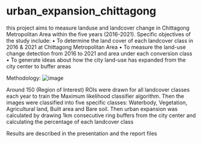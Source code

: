 # urban_expansion_chittagong

this project aims to measure landuse and landcover change in Chittagong Metropolitan Area within the five years (2016-2021). Specific objectives of the study include:
• To determine the land cover of each landcover class in 2016 & 2021 at Chittagong Metropolitan Area
• To measure the land-use change detection from 2016 to 2021 and area under each conversion class
• To generate ideas about how the city land-use has expanded from the city center to buffer areas

Methodology: 
![image](https://github.com/sourav-karma/urban_expansion_chittagong/assets/145971753/b8d1ce63-3de2-4bb9-92cb-f1424d34722e)

Around 150 (Region of Interest) ROIs were drawn for all landcover classes each year to train the Maximum likelihood classifier algorithm. Then the images were classified into five specific classes: Waterbody, Vegetation, Agricultural land, Built area and Bare soil. Then urban expansion was calculated by drawing 1km consecutive ring buffers from the city center and calculating the percentage of each landcover class


Results are described in the presentation and the report files
